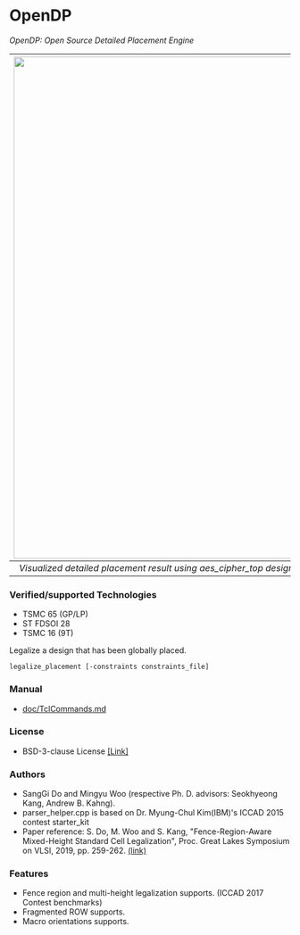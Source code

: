 # OpenDP
*OpenDP: Open Source Detailed Placement Engine*

| <img src="/doc/image/OpenDP_sample.jpg" width=900px> | 
|:--:| 
| *Visualized detailed placement result using aes_cipher_top design with innovus initial placement; OpenDP_sample.jpg* |

### Verified/supported Technologies
* TSMC 65 (GP/LP)
* ST FDSOI 28
* TSMC 16 (9T)

Legalize a design that has been globally placed.

```
legalize_placement [-constraints constraints_file]
```

### Manual
* [doc/TclCommands.md](doc/TclCommands.md)

### License
* BSD-3-clause License [[Link]](LICENSE)

### Authors
- SangGi Do and Mingyu Woo (respective Ph. D. advisors: Seokhyeong Kang, Andrew B. Kahng).
- parser_helper.cpp is based on Dr. Myung-Chul Kim(IBM)'s ICCAD 2015 contest starter_kit
- Paper reference: S. Do, M. Woo and S. Kang, "Fence-Region-Aware Mixed-Height Standard Cell Legalization", Proc. Great Lakes Symposium on VLSI, 2019, pp. 259-262. [(link)](https://dl.acm.org/citation.cfm?id=3318012)

### Features
- Fence region and multi-height legalization supports. (ICCAD 2017 Contest benchmarks)
- Fragmented ROW supports.
- Macro orientations supports.
